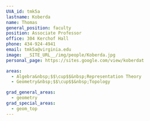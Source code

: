 ```yaml
---
UVA_id: tmk5a
lastname: Koberda
name: Thomas
general_position: faculty
position: Associate Professor
office: 304 Kerchof Hall
phone: 434-924-4941
email: tmk5a@virginia.edu
image: __SITE_URL__/img/people/Koberda.jpg
personal_page: https://sites.google.com/view/koberdat

areas:
  - Algebra&nbsp;$$\cup$$&nbsp;Representation Theory
  - Geometry&nbsp;$$\cup$$&nbsp;Topology

grad_general_areas:
  - geometry
grad_special_areas:
  - geom_top
---
```

